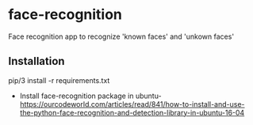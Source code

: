 # face-recognition
Face recognition app to recognize 'known faces' and 'unkown faces'


## Installation
pip/3 install -r requirements.txt

- Install face-recognition package in ubuntu- https://ourcodeworld.com/articles/read/841/how-to-install-and-use-the-python-face-recognition-and-detection-library-in-ubuntu-16-04
